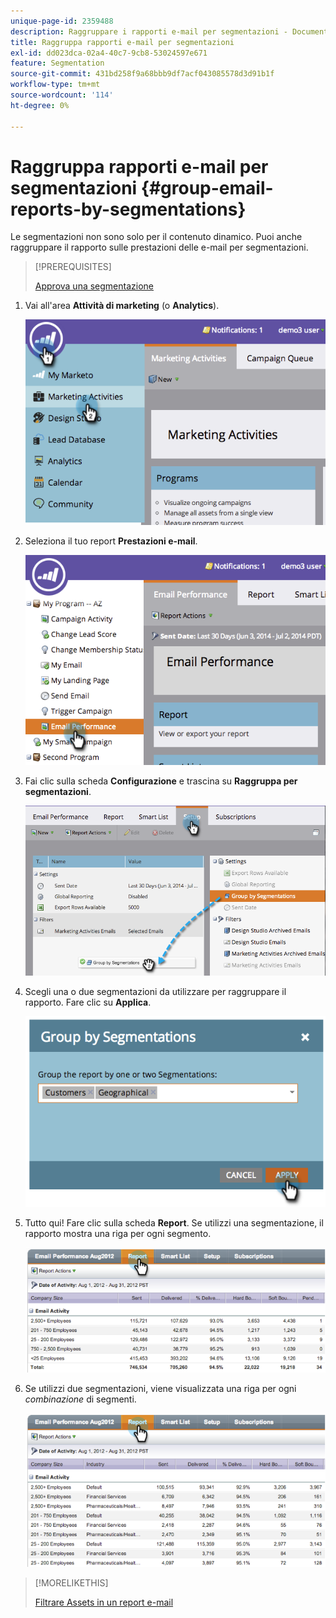 ```yaml
---
unique-page-id: 2359488
description: Raggruppare i rapporti e-mail per segmentazioni - Documenti Marketo - Documentazione del prodotto
title: Raggruppa rapporti e-mail per segmentazioni
exl-id: dd023dca-02a4-40c7-9cb8-53024597e671
feature: Segmentation
source-git-commit: 431bd258f9a68bbb9df7acf043085578d3d91b1f
workflow-type: tm+mt
source-wordcount: '114'
ht-degree: 0%

---
```


# Raggruppa rapporti e-mail per segmentazioni {#group-email-reports-by-segmentations}

Le segmentazioni non sono solo per il contenuto dinamico. Puoi anche raggruppare il rapporto sulle prestazioni delle e-mail per segmentazioni.

>[!PREREQUISITES]
>
>[Approva una segmentazione](/help/marketo/product-docs/personalization/segmentation-and-snippets/segmentation/approve-a-segmentation.md)

1. Vai all&#39;area **Attività di marketing** (o **Analytics**).

   ![](assets/image2014-9-16-9-3a15-3a58.png)

1. Seleziona il tuo report **Prestazioni e-mail**.

   ![](assets/image2014-9-16-9-3a16-3a6.png)

1. Fai clic sulla scheda **Configurazione** e trascina su **Raggruppa per segmentazioni**.

   ![](assets/image2014-9-16-9-3a16-3a59.png)

1. Scegli una o due segmentazioni da utilizzare per raggruppare il rapporto. Fare clic su **Applica**.

   ![](assets/image2014-9-16-9-3a17-3a9.png)

1. Tutto qui! Fare clic sulla scheda **Report**. Se utilizzi una segmentazione, il rapporto mostra una riga per ogni segmento.

   ![](assets/image2014-9-16-9-3a17-3a17.png)

1. Se utilizzi due segmentazioni, viene visualizzata una riga per ogni _combinazione_ di segmenti.

   ![](assets/image2014-9-16-9-3a17-3a26.png)

>[!MORELIKETHIS]
>
>[Filtrare Assets in un report e-mail](/help/marketo/product-docs/reporting/basic-reporting/report-activity/filter-assets-in-an-email-report.md)
